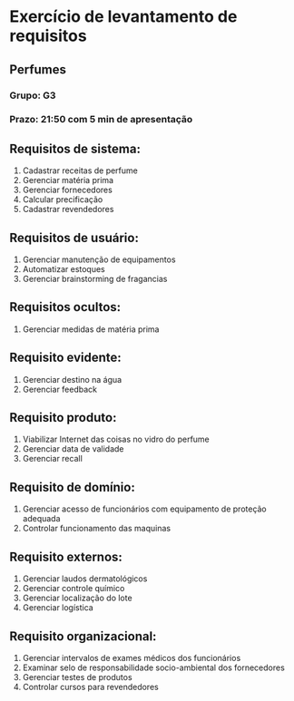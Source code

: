 # Exercício de levantamento de requisitos 

## Perfumes

### Grupo: G3

### Prazo:  21:50 com 5 min de apresentação

## Requisitos de sistema:
1. Cadastrar receitas de perfume
2. Gerenciar matéria prima
3. Gerenciar fornecedores
4. Calcular precificação
5. Cadastrar revendedores

## Requisitos de usuário:
1. Gerenciar manutenção de equipamentos
2. Automatizar estoques
3. Gerenciar brainstorming de fragancias

## Requisitos ocultos:
1. Gerenciar medidas de matéria prima

## Requisito evidente: 
1. Gerenciar destino na água
2. Gerenciar feedback

## Requisito produto:
1. Viabilizar Internet das coisas no vidro do perfume
2. Gerenciar data de validade
3. Gerenciar recall

## Requisito de domínio:
1. Gerenciar acesso de funcionários com equipamento de proteção adequada
2. Controlar funcionamento das maquinas

## Requisito externos:
1. Gerenciar laudos dermatológicos
2. Gerenciar controle químico
3. Gerenciar localização do lote
4. Gerenciar logística

## Requisito organizacional:
1. Gerenciar intervalos de exames médicos dos funcionários
2. Examinar selo de responsabilidade socio-ambiental dos fornecedores
3. Gerenciar testes de produtos
4. Controlar cursos para revendedores
